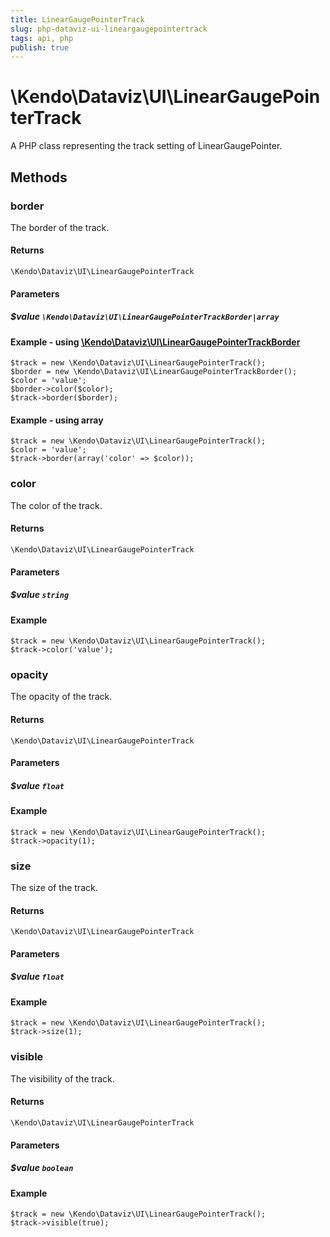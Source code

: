 ```yaml
---
title: LinearGaugePointerTrack
slug: php-dataviz-ui-lineargaugepointertrack
tags: api, php
publish: true
---
```


# \Kendo\Dataviz\UI\LinearGaugePointerTrack

A PHP class representing the track setting of LinearGaugePointer.


## Methods

### border

The border of the track.

#### Returns
`\Kendo\Dataviz\UI\LinearGaugePointerTrack`

#### Parameters

##### $value `\Kendo\Dataviz\UI\LinearGaugePointerTrackBorder|array`


#### Example - using [\Kendo\Dataviz\UI\LinearGaugePointerTrackBorder](/api/wrappers/php/Kendo/Dataviz/UI/LinearGaugePointerTrackBorder)

    $track = new \Kendo\Dataviz\UI\LinearGaugePointerTrack();
    $border = new \Kendo\Dataviz\UI\LinearGaugePointerTrackBorder();
    $color = 'value';
    $border->color($color);
    $track->border($border);

#### Example - using array

    $track = new \Kendo\Dataviz\UI\LinearGaugePointerTrack();
    $color = 'value';
    $track->border(array('color' => $color));

### color
The color of the track.

#### Returns
`\Kendo\Dataviz\UI\LinearGaugePointerTrack`

#### Parameters

##### $value `string`



#### Example 
    $track = new \Kendo\Dataviz\UI\LinearGaugePointerTrack();
    $track->color('value');

### opacity
The opacity of the track.

#### Returns
`\Kendo\Dataviz\UI\LinearGaugePointerTrack`

#### Parameters

##### $value `float`



#### Example 
    $track = new \Kendo\Dataviz\UI\LinearGaugePointerTrack();
    $track->opacity(1);

### size
The size of the track.

#### Returns
`\Kendo\Dataviz\UI\LinearGaugePointerTrack`

#### Parameters

##### $value `float`



#### Example 
    $track = new \Kendo\Dataviz\UI\LinearGaugePointerTrack();
    $track->size(1);

### visible
The visibility of the track.

#### Returns
`\Kendo\Dataviz\UI\LinearGaugePointerTrack`

#### Parameters

##### $value `boolean`



#### Example 
    $track = new \Kendo\Dataviz\UI\LinearGaugePointerTrack();
    $track->visible(true);

